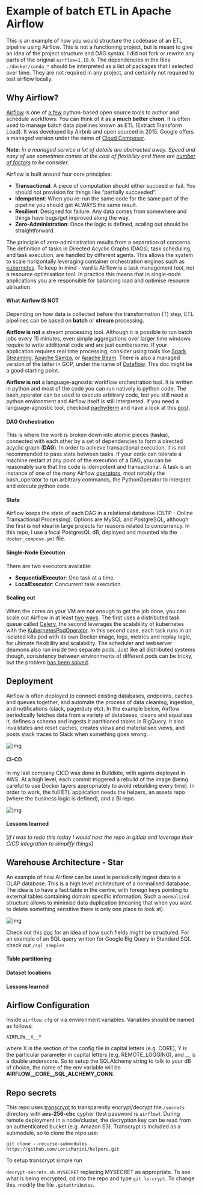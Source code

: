 Example of batch ETL in Apache Airflow
===============================================================================
This is an example of how you would structure the codebase of an ETL pipeline using Airflow. This is not a functioning project, but is meant to give an idea of the project structure and DAG syntax. I did not fork or rewrite any parts of the original `airflow=1.10.0`. The dependencies in the files `./docker/conda_*` should be interpreted as a list of packages that I selected over time. They are not required in any project, and certainly not required to test airflow locally.

## Why Airflow?

[Airflow](https://github.com/apache/airflow) is one of [a few](https://paper.dropbox.com/doc/Tooling-Workflow-Orchestration--Aj21verpo8ROSiat0UeaGkV3Ag-i7ey1rnUSEEvIQaFAcuQz) python-based open source tools to author and schedule workflows. You can think of it as a **much better chron**. It is often used to manage batch data pipelines known as ETL (Extract Transform Load). It was developed by Airbnb and open sourced in 2015. Google offers a managed version under the name of [Cloud Composer](https://cloud.google.com/composer/).

**Note**: *In a managed service a lot of details are abstracted away. Speed and easy of use sometimes comes at the cost of flexibility and there are [number of factors](https://paper.dropbox.com/doc/Cloud-Composer--Aj2xjfXGAtMaEP~LvV4uaPzoAg-q14602O2N3PoxXP3xLnlt) to be consider.*  

Airflow is built around four core principles:

  + **Transactional**: A piece of computation should either succeed or fail. You should not provision for things like “partially succeeded”.
  + **Idempotent**: When you re-run the same code for the same part of the pipeline you should get ALWAYS the same result.
  + **Resilient**: Designed for failure. Any data comes from somewhere and things have bugs/get improved along the way.
  + **Zero-Administration**: Once the logic is defined, scaling out should be straightforward.

The principle of zero-administration results from a separation of concerns. The definition of tasks in Directed Acyclic Graphs (DAGs), task scheduling, and task execution, are handled by different agents. This allows the system to scale horizontally leveraging container orchestration engines such as [kubernetes](https://kubernetes.io/). To keep in mind - vanilla Airflow is a task management tool, not a resource optimisation tool. In practice this means that in single-node applications you are responsible for balancing load and optimise resource utilisation.  

#### What Airflow IS NOT

Depending on how data is collected before the transformation (T) step, ETL pipelines can be based on **batch** or **stream** processing.

**Airflow is not** a stream processing tool. Although it is possible to run batch jobs every 15 minutes, even simple aggregations over larger time windows require to write additional code and are just cumbersome. If your application requires real time processing, consider using tools like [Spark Streaming](https://spark.apache.org/streaming/), [Apache Samza](http://samza.apache.org/), or [Apache Beam](https://beam.apache.org/). There is also a managed version of the latter in GCP, under the name of [Dataflow](https://cloud.google.com/dataflow/). This doc might be a good starting point.

**Airflow is not** a language-agnostic workflow orchestration tool. It is written in python and most of the code you can run natively is python code. The bash_operator can be used to execute arbitrary code, but you still need a python environment and Airflow itself is still interpreted. If you need a language-agnostic tool, checkout [pachyderm](http://pachyderm.io/) and have a look at this [post](http://gopherdata.io/post/more_go_based_workflow_tools_in_bioinformatics/).

#### DAG Orchestration

This is where the work is broken down into atomic pieces (**tasks**), connected with each other by a set of dependencies to form a directed acyclic graph (**DAG**). In order to achieve transactional execution, it is not recommended to pass state between tasks. If your code can tolerate a machine restart at any point of the execution of a DAG, you can be reasonably sure that the code is idempotent and transactional. A task is an instance of one of the many Airflow [operators](https://airflow.readthedocs.io/en/stable/_api/airflow/operators/index.html), most notably the bash_operator to run arbitrary commands, the PythonOperator to interpret and execute python code.

#### State
Airflow keeps the state of each DAG in a relational database (OLTP - Online Transactional Processing). Options are MySQL and PostgreSQL, although the first is not ideal in large projects for reasons related to concurrency. In this repo, I use a local PostgresQL dB, deployed and mounted via the `docker_compose.yml` file.

#### Single-Node Execution
There are two executors available:

  + **SequentialExecutor**: One task at a time.
  + **LocalExecutor**: Concurrent task execution.

#### Scaling out

When the cores on your VM are not enough to get the job done, you can scale out Airflow in at least [two ways](https://paper.dropbox.com/doc/Scaling-Out-Airflow--Aj0ISuhrbfc7CmwPNMbHyhgBAg-NFbqIBfvkevcVOj7huwT3). The first uses a distributed task queue called [Celery](http://www.celeryproject.org/), the second leverages the scalability of kubernetes with the [KubernetesPodOperator](https://airflow.readthedocs.io/en/stable/kubernetes.html). In this second case, each task runs in an isolated k8s pod with its own Docker image, logs, metrics and replay logic, for ultimate flexibility and scalability. The scheduler and webserver deamons also run inside two separate pods. Just like all distributed systems though, consistency between environments of different pods can be tricky, but the problem [has been solved](https://www.youtube.com/watch?v=A0gKV1r7w8M&feature=youtu.be).

## Deployment
Airflow is often deployed to connect existing databases, endpoints, caches and queues together, and automate the process of data cleaning, ingestion, and notifications (slack, pagerduty etc).
In the example below, Airflow periodically fetches data from a variety of databases, cleans and equalises it, defines a schema and ingests it partitioned tables in BigQuery. It also invalidates and reset caches, creates views and materialised views, and posts stack traces to Slack when something goes wrong.

![img](airflow_etl_diagram.png)

#### CI-CD
In my last company CICD was done in Buildkite, with agents deployed in AWS. At a high level, each commit triggered a rebuild of the image (being careful to use Docker layers appropriately to avoid rebuilding every time). In order to work, the full ETL application needs the helpers, an assets repo (where the business logic is defined), and a BI repo.

![img](cicd_architecture.png)


#### Lessons learned

[*if I was to redo this today I would host the repo in gitlab and leverage their CICD integration to simplify things*]

## Warehouse Architecture - Star

An example of how Airflow can be used is periodically ingest data to a OLAP database. This is a high level architecture of a normalised database. The idea is to have a fact table in the centre, with foreign keys pointing to external tables containing domain specific information. Such a `normalized` structure allows to minimise data duplication (meaning that when you want to delete something sensitive there is only one place to look at).

![img](star_schema.png)

Check out this [doc](https://drive.google.com/file/d/1ILuw3NoVagm6aHLgFsjIImx3ZGGot6Zq/view?usp=sharing) for an idea of how such fields might be structured. For an example of an SQL query written for Google Big Query in Standard SQL check out `/sql_samples`

#### Table partitioning


#### Dataset locations


#### Lessons learned


## Airflow Configuration

Inside `airflow.cfg` or via environment variables. Variables should be named as follows:

    AIRFLOW__X__Y

where X is the section of the config file in capital letters (e.g. CORE), Y is the particular parameter in capital letters (e.g. REMOTE_LOGGING), and __ is a double underscore. So to setup the SQLAlchemy string to talk to your dB of choice, the name of the env variable will be **AIRFLOW__CORE__SQL_ALCHEMY_CONN**.

## Repo secrets

This repo uses [transcrypt](https://github.com/elasticdog/transcrypt) to transparently encrypt/decrypt the `/secrets` directory  with **aes-256-cbc** cypher (test password is `airflow`). During remote deployment in a node/cluster, the decryption key can be read from an authenticated bucket (e.g. Amazon S3). Transcrypt is included as a submodule, so to clone the repo use:

`git clone --recurse-submodules https://github.com/LorisMarini/helpers.git`

To setup transcrypt simple run

`decrypt-secrets.sh MYSECRET` replacing MYSECRET as appropriate. To see what is being encrypted, cd into the repo and type `git ls-crypt`. To change this, modify the file `.gitattributes`.
